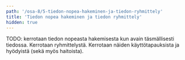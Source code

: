 ```yaml
---
path: '/osa-8/5-tiedon-nopea-hakeminen-ja-tiedon-ryhmittely'
title: 'Tiedon nopea hakeminen ja tiedon ryhmittely'
hidden: true
---
```


TODO: kerrotaan tiedon nopeasta hakemisesta kun avain täsmällisesti tiedossa. Kerrotaan ryhmittelystä. Kerrotaan näiden käyttötapauksista ja hyödyistä (sekä myös haitoista).

